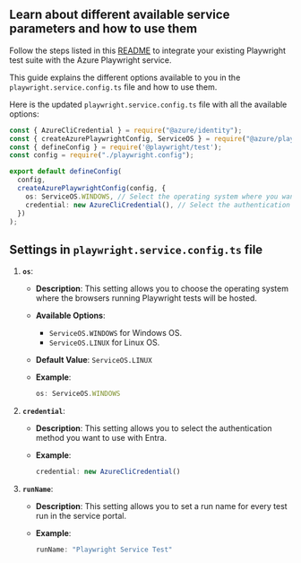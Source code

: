 ## Learn about different available service parameters and how to use them

Follow the steps listed in this [README](https://github.com/Azure/azure-sdk-for-js/blob/main/sdk/loadtesting/playwright/README.md) to integrate your existing Playwright test suite with the Azure Playwright service.

This guide explains the different options available to you in the `playwright.service.config.ts` file and how to use them.

Here is the updated `playwright.service.config.ts` file with all the available options:

```typescript
const { AzureCliCredential } = require("@azure/identity");
const { createAzurePlaywrightConfig, ServiceOS } = require("@azure/playwright");
const { defineConfig } = require('@playwright/test');
const config = require("./playwright.config");

export default defineConfig(
  config,
  createAzurePlaywrightConfig(config, {
    os: ServiceOS.WINDOWS, // Select the operating system where you want to run tests.
    credential: new AzureCliCredential(), // Select the authentication method you want to use with Entra.
  })
);

```

## Settings in `playwright.service.config.ts` file

1. **`os`**:
    - **Description**: This setting allows you to choose the operating system where the browsers running Playwright tests will be hosted.
    - **Available Options**:
        - `ServiceOS.WINDOWS` for Windows OS.
        - `ServiceOS.LINUX` for Linux OS.
    - **Default Value**: `ServiceOS.LINUX`
    - **Example**:

      ```typescript
      os: ServiceOS.WINDOWS
      ```

2. **`credential`**:
    - **Description**: This setting allows you to select the authentication method you want to use with Entra.
    - **Example**:

      ```typescript
      credential: new AzureCliCredential()
      ```

4. **`runName`**:
    - **Description**: This setting allows you to set a run name for every test run in the service portal.
    - **Example**:

      ```typescript
      runName: "Playwright Service Test" 
      ```
